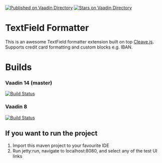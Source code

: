 [![Published on Vaadin  Directory](https://img.shields.io/badge/Vaadin%20Directory-published-00b4f0.svg)](https://vaadin.com/directory/component/textfield-formatter)
[![Stars on Vaadin Directory](https://img.shields.io/vaadin-directory/star/textfield-formatter.svg)](https://vaadin.com/directory/component/textfield-formatter)

# TextField Formatter

This is an awesome TextField formatter extension built on top [Cleave.js](https://nosir.github.io/cleave.js/).
Supports credit card formatting and custom blocks e.g. IBAN. 

# Builds
### Vaadin 14 (master)
[![Build Status](https://travis-ci.org/johannesh2/textfieldformatter.svg?branch=master)](https://travis-ci.org/johannesh2/textfieldformatter)

### Vaadin 8
[![Build Status](https://travis-ci.org/johannesh2/textfieldformatter.svg?branch=vaadin8)](https://travis-ci.org/johannesh2/textfieldformatter)

## If you want to run the project 

1. Import this maven project to your favourite IDE
2. Run jetty:run, navigate to localhost:8080, and select any of the test UI links
